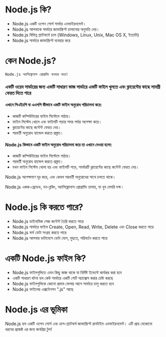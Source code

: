 # Node.js কি?

- Node.js একটি ওপেন সোর্স সার্ভার এনভাইরনমেন্ট।
- Node.js আপনাকে সার্ভারে জাভাস্ক্রিপ্ট চালানোর অনুমতি দেয়।
- Node.js বিভিন্ন প্ল্যাটফর্মে চলে (Windows, Linux, Unix, Mac OS X, ইত্যাদি)
- Node.js সার্ভারে জাভাস্ক্রিপ্ট ব্যবহার করে

# কেন Node.js?
```
Node.js অ্যাসিঙ্ক্রোনাস প্রোগ্রামিং ব্যবহার করে!
```

### একটি ওয়েব সার্ভারের জন্য একটি সাধারণ কাজ সার্ভারে একটি ফাইল খুলতে এবং ক্লায়েন্টের কাছে সামগ্রী ফেরত দিতে পারে

#### এখানে পিএইচপি বা এএসপি কীভাবে একটি ফাইল অনুরোধ পরিচালনা করে:

- কাজটি কম্পিউটারের ফাইল সিস্টেমে পাঠায়।
- ফাইল সিস্টেম খোলে এবং ফাইলটি পড়ার সময় পর্যন্ত অপেক্ষা করে।
- ক্লায়েন্টের কাছে কন্টেন্ট ফেরত দেয়।
- পরবর্তী অনুরোধ হ্যান্ডেল করতে প্রস্তুত।

#### Node.js কিভাবে একটি ফাইল অনুরোধ পরিচালনা করে তা এখানে দেওয়া হলো:

- কাজটি কম্পিউটারের ফাইল সিস্টেমে পাঠায়।
- পরবর্তী অনুরোধ হ্যান্ডেল করতে প্রস্তুত।
- যখন ফাইল সিস্টেম খোলা হয় এবং ফাইলটি পড়ে, সার্ভারটি ক্লায়েন্টের কাছে কন্টেন্ট ফেরত দেয়।

Node.js অপেক্ষমাণ দূর করে, এবং কেবল পরবর্তী অনুরোধের সাথে চলতে থাকে।

Node.js একক-থ্রেডেড, নন-ব্লকিং, অ্যাসিঙ্ক্রোনাস প্রোগ্রামিং চালায়, যা খুব মেমরি দক্ষ।

# Node.js কি করতে পারে?

- Node.js ডাইনামিক পেজ কন্টেন্ট তৈরি করতে পারে
- Node.js সার্ভারে ফাইল Create, Open, Read, Write, Delete এবং Close করতে পারে
- Node.js ফর্ম ডেটা সংগ্রহ করতে পারে
- Node.js আপনার ডাটাবেসে ডেটা যোগ, মুছতে, পরিবর্তন করতে পারে

# একটি Node.js ফাইল কি?

- Node.js ফাইলগুলিতে এমন কিছু কাজ থাকে যা নির্দিষ্ট ইভেন্টে কার্যকর করা হবে
- একটি সাধারণ ঘটনা হল কেউ সার্ভারে একটি পোর্ট অ্যাক্সেস করার চেষ্টা করছে
- Node.js ফাইলগুলিকে কোনো প্রভাব ফেলার আগে সার্ভারে চালু করতে হবে
- Node.js ফাইলের এক্সটেনশন ".js" আছে

# Node.js এর ভূমিকা

Node.js হল একটি ওপেন সোর্স এবং ক্রস-প্ল্যাটফর্ম জাভাস্ক্রিপ্ট রানটাইম এনভাইরনমেন্ট। এটি প্রায় যেকোনো ধরনের প্রজেক্ট এর জন্য জনপ্রিয় টুল!
